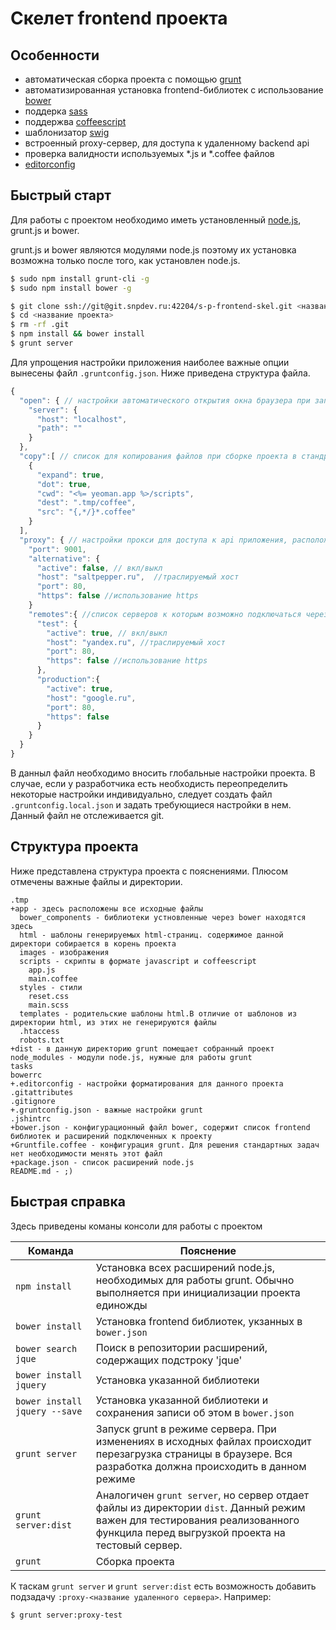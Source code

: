 # Скелет frontend проекта

## Особенности

* автоматическая сборка проекта с помощью [grunt](http://gruntjs.com/)
* автоматизированная установка frontend-библиотек с использование [bower](http://bower.io/)
* поддерка [sass](http://sass-lang.com/)
* поддержва [coffeescript](http://coffeescript.org/)
* шаблонизатор [swig](http://paularmstrong.github.io/swig/)
* встроенный proxy-сервер, для доступа к удаленному backend api
* проверка валидности  используемых *.js и *.coffee файлов
* [editorconfig](http://editorconfig.org/)


## Быстрый старт

Для работы с проектом необходимо иметь установленный [node.js](http://nodejs.org/), grunt.js и bower.

grunt.js и bower являются модулями node.js поэтому их установка возможна только после того, как установлен node.js.

```bash
$ sudo npm install grunt-cli -g
$ sudo npm install bower -g
```

```bash
$ git clone ssh://git@git.snpdev.ru:42204/s-p-frontend-skel.git <название проекта>
$ cd <название проекта>
$ rm -rf .git
$ npm install && bower install
$ grunt server
```

Для упрощения настройки приложения наиболее важные опции вынесены файл `.gruntconfig.json`. Ниже приведена структура файла.

```javascript
{
  "open": { // настройки автоматического открытия окна браузера при запуске таска `grunt server` 
    "server": {
      "host": "localhost",
      "path": ""
    }
  },
  "copy":[ // список для копирования файлов при сборке проекта в стандратной нотации grunt
    {
      "expand": true,
      "dot": true,
      "cwd": "<%= yeoman.app %>/scripts",
      "dest": ".tmp/coffee",
      "src": "{,*/}*.coffee"
    }
  ],
  "proxy": { // настройки прокси для доступа к api приложения, расположенного на другом хосте
    "port": 9001,
    "alternative": {
      "active": false, // вкл/выкл
      "host": "saltpepper.ru",  //траслируемый хост
      "port": 80,
      "https": false //использование https
    }
    "remotes":{ //список серверов к которым возможно подключаться через proxy
      "test": {
        "active": true, // вкл/выкл
        "host": "yandex.ru", //траслируемый хост
        "port": 80,
        "https": false //использование https
      },
      "production":{
        "active": true,
        "host": "google.ru",
        "port": 80,
        "https": false
      }
    }
  }
}
```

В данныл файл необходимо вносить глобальные настройки проекта. В случае, если у разработчика есть необходисть переопределить некоторые настройки индивидуально, следует создать файл `.gruntconfig.local.json` и задать требующиеся настройки в нем. Данный файл не отслеживается git.

## Структура проекта

Ниже представлена структура проекта с пояснениями. Плюсом отмечены важные файлы и директории.

```
.tmp
+app - здесь расположены все исходные файлы
  bower_components - библиотеки устновленные через bower находятся здесь
  html - шаблоны генерируемых html-страниц. содержимое данной директори собирается в корень проекта
  images - изображения
  scripts - скрипты в формате javascript и coffeescript
  	app.js
  	main.coffee
  styles - стили
  	reset.css
  	main.scss
  templates - родительские шаблоны html.В отличие от шаблонов из директории html, из этих не генерируются файлы
  .htaccess
  robots.txt  
+dist - в данную директорию grunt помещает собранный проект
node_modules - модули node.js, нужные для работы grunt
tasks
bowerrc
+.editorconfig - настройки форматирования для данного проекта
.gitattributes
.gitignore
+.gruntconfig.json - важные настройки grunt
.jshintrc
+bower.json - конфигурационный файл bower, содержит список frontend библиотек и расширений подключенных к проекту
+Gruntfile.coffee - конфигурация grunt. Для решения стандартных задач нет необходимости менять этот файл
+package.json - список расширений node.js
README.md - ;)
```

## Быстрая справка

Здесь приведены команы консоли для работы с проектом


Команда | Пояснение
------- | ---------
`npm install` | Установка всех расширений node.js, необходимых для работы grunt.  Обычно выполняется при инициализации проекта единожды
`bower install` | Установка frontend библиотек, укзанных в `bower.json`
`bower search jque` | Поиск в репозитории расширений, содержащих подстроку 'jque'
`bower install jquery` | Установка указанной библиотеки
`bower install jquery --save` | Установка указанной библиотеки и сохранения записи об этом в `bower.json`
`grunt server` | Запуск grunt в режиме сервера. При изменениях в исходных файлах происходит перезагрузка страницы в браузере. Вся разработка должна происходить в данном режиме
`grunt server:dist` | Аналогичен `grunt server`, но сервер отдает файлы из директории `dist`. Данный режим важен для тестирования реализованного функцила перед выгрузкой проекта на тестовый сервер.
`grunt` | Сборка проекта

К таскам `grunt server` и `grunt server:dist` есть возможность добавить подзадачу `:proxy-<название удаленного сервера>`. Например:

```bash
$ grunt server:proxy-test
```


